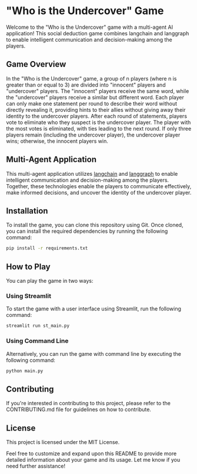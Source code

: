 # "Who is the Undercover" Game

Welcome to the "Who is the Undercover" game with a multi-agent AI application! This social deduction game combines langchain and langgraph to enable intelligent communication and decision-making among the players.

## Game Overview

In the "Who is the Undercover" game, a group of n players (where n is greater than or equal to 3) are divided into "innocent" players and "undercover" players. The "innocent" players receive the same word, while the "undercover" players receive a similar but different word. Each player can only make one statement per round to describe their word without directly revealing it, providing hints to their allies without giving away their identity to the undercover players. After each round of statements, players vote to eliminate who they suspect is the undercover player. The player with the most votes is eliminated, with ties leading to the next round. If only three players remain (including the undercover player), the undercover player wins; otherwise, the innocent players win.

## Multi-Agent Application

This multi-agent application utilizes [langchain](https://python.langchain.com/docs/get_started/introduction) and [langgraph](https://python.langchain.com/docs/langgraph/) to enable intelligent communication and decision-making among the players.
Together, these technologies enable the players to communicate effectively, make informed decisions, and uncover the identity of the undercover player.

## Installation

To install the game, you can clone this repository using Git. Once cloned, you can install the required dependencies by running the following command:

```sh
pip install -r requirements.txt
```

## How to Play

You can play the game in two ways:

### Using Streamlit

To start the game with a user interface using Streamlit, run the following command:

```sh
streamlit run st_main.py
```

### Using Command Line

Alternatively, you can run the game with command line by executing the following command:

```sh
python main.py
```

## Contributing

If you're interested in contributing to this project, please refer to the CONTRIBUTING.md file for guidelines on how to contribute.

## License

This project is licensed under the MIT License.

Feel free to customize and expand upon this README to provide more detailed information about your game and its usage. Let me know if you need further assistance!